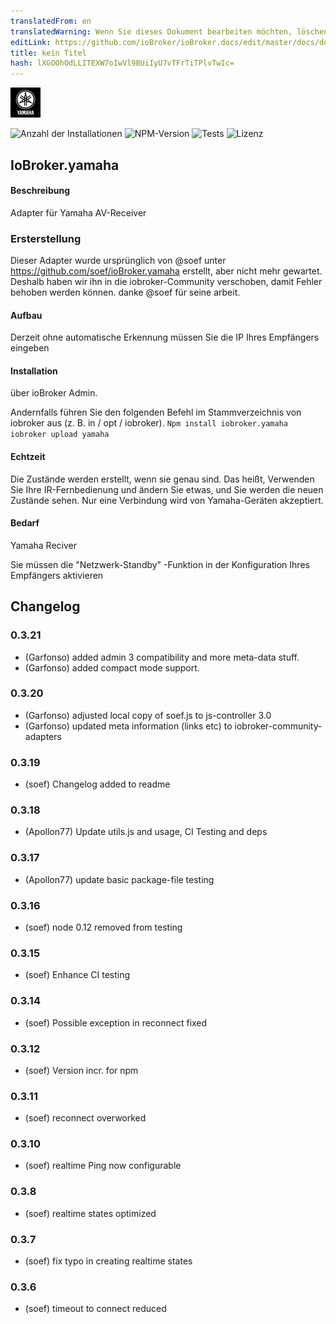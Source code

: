 ```yaml
---
translatedFrom: en
translatedWarning: Wenn Sie dieses Dokument bearbeiten möchten, löschen Sie bitte das Feld "translationsFrom". Andernfalls wird dieses Dokument automatisch erneut übersetzt
editLink: https://github.com/ioBroker/ioBroker.docs/edit/master/docs/de/adapterref/iobroker.yamaha/README.md
title: kein Titel
hash: lXGOOhOdLLITEXW7oIwVl9BUiIyU7vTFrTiTPlvTwIc=
---
```

![Logo](../../../en/adapterref/iobroker.yamaha/admin/yamaha.png)

![Anzahl der Installationen](http://iobroker.live/badges/yamaha-stable.svg)
![NPM-Version](http://img.shields.io/npm/v/iobroker.yamaha.svg)
![Tests](http://img.shields.io/travis/iobroker-community-adapters/ioBroker.yamaha/master.svg)
![Lizenz](https://img.shields.io/badge/license-MIT-blue.svg?style=flat)

## IoBroker.yamaha
#### Beschreibung
Adapter für Yamaha AV-Receiver

### Ersterstellung
Dieser Adapter wurde ursprünglich von @soef unter https://github.com/soef/ioBroker.yamaha erstellt, aber nicht mehr gewartet. Deshalb haben wir ihn in die iobroker-Community verschoben, damit Fehler behoben werden können. danke @soef für seine arbeit.

#### Aufbau
Derzeit ohne automatische Erkennung müssen Sie die IP Ihres Empfängers eingeben

#### Installation
über ioBroker Admin.

Andernfalls führen Sie den folgenden Befehl im Stammverzeichnis von iobroker aus (z. B. in / opt / iobroker). `` Npm install iobroker.yamaha iobroker upload yamaha ``

#### Echtzeit
Die Zustände werden erstellt, wenn sie genau sind. Das heißt, Verwenden Sie Ihre IR-Fernbedienung und ändern Sie etwas, und Sie werden die neuen Zustände sehen.
Nur eine Verbindung wird von Yamaha-Geräten akzeptiert.

#### Bedarf
Yamaha Reciver

Sie müssen die "Netzwerk-Standby" -Funktion in der Konfiguration Ihres Empfängers aktivieren

## Changelog
### 0.3.21
* (Garfonso) added admin 3 compatibility and more meta-data stuff.
* (Garfonso) added compact mode support.
### 0.3.20
* (Garfonso) adjusted local copy of soef.js to js-controller 3.0
* (Garfonso) updated meta information (links etc) to iobroker-community-adapters
### 0.3.19
* (soef) Changelog added to readme
### 0.3.18
* (Apollon77) Update utils.js and usage, CI Testing and deps
### 0.3.17
* (Apollon77) update basic package-file testing
### 0.3.16
* (soef) node 0.12 removed from testing
### 0.3.15
* (soef) Enhance CI testing
### 0.3.14
* (soef) Possible exception in reconnect fixed
### 0.3.12
* (soef) Version incr. for npm
### 0.3.11
* (soef) reconnect overworked
### 0.3.10
* (soef) realtime Ping now configurable
### 0.3.8
* (soef) realtime states optimized
### 0.3.7
* (soef) fix typo in creating realtime states
### 0.3.6
* (soef) timeout to connect reduced

<!--

## License
The MIT License (MIT)

Copyright (c) 2015-2020 soef <soef@gmx.net>

Permission is hereby granted, free of charge, to any person obtaining a copy
of this software and associated documentation files (the "Software"), to deal
in the Software without restriction, including without limitation the rights
to use, copy, modify, merge, publish, distribute, sublicense, and/or sell
copies of the Software, and to permit persons to whom the Software is
furnished to do so, subject to the following conditions:

The above copyright notice and this permission notice shall be included in
all copies or substantial portions of the Software.

THE SOFTWARE IS PROVIDED "AS IS", WITHOUT WARRANTY OF ANY KIND, EXPRESS OR
IMPLIED, INCLUDING BUT NOT LIMITED TO THE WARRANTIES OF MERCHANTABILITY,
FITNESS FOR A PARTICULAR PURPOSE AND NONINFRINGEMENT. IN NO EVENT SHALL THE
AUTHORS OR COPYRIGHT HOLDERS BE LIABLE FOR ANY CLAIM, DAMAGES OR OTHER
LIABILITY, WHETHER IN AN ACTION OF CONTRACT, TORT OR OTHERWISE, ARISING FROM,
OUT OF OR IN CONNECTION WITH THE SOFTWARE OR THE USE OR OTHER DEALINGS IN
THE SOFTWARE.
-->